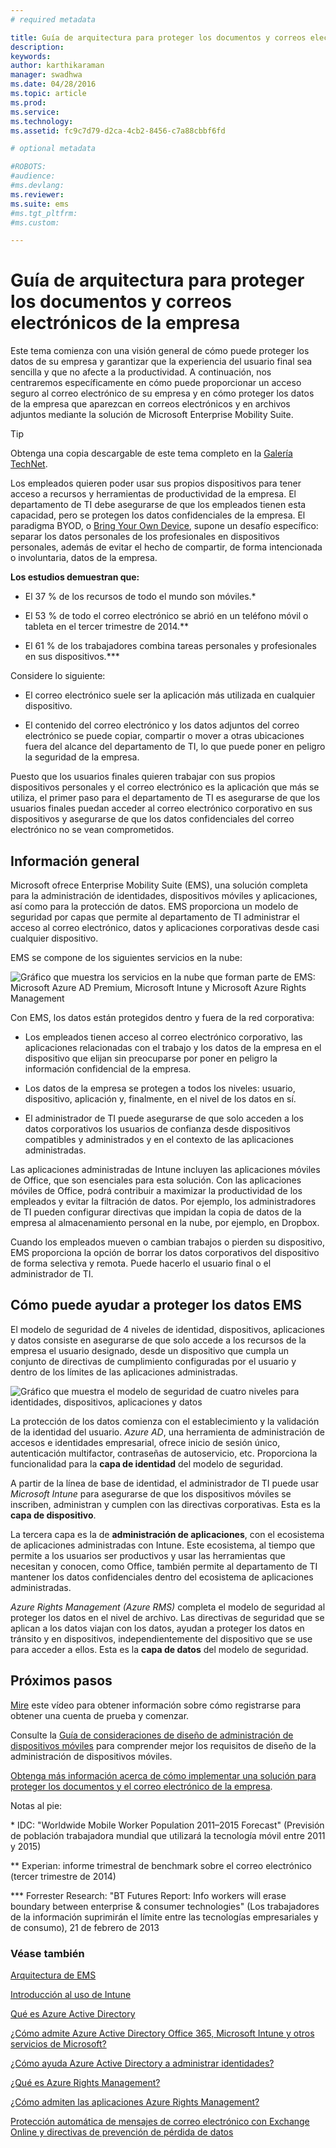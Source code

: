 ```yaml
---
# required metadata

title: Guía de arquitectura para proteger los documentos y correos electrónicos de la empresa
description:
keywords:
author: karthikaraman
manager: swadhwa
ms.date: 04/28/2016
ms.topic: article
ms.prod:
ms.service:
ms.technology:
ms.assetid: fc9c7d79-d2ca-4cb2-8456-c7a88cbbf6fd

# optional metadata

#ROBOTS:
#audience:
#ms.devlang:
ms.reviewer: 
ms.suite: ems
#ms.tgt_pltfrm:
#ms.custom:

---
```


# Guía de arquitectura para proteger los documentos y correos electrónicos de la empresa
Este tema comienza con una visión general de cómo puede proteger los datos de su empresa y garantizar que la experiencia del usuario final sea sencilla y que no afecte a la productividad. A continuación, nos centraremos específicamente en cómo puede proporcionar un acceso seguro al correo electrónico de su empresa y en cómo proteger los datos de la empresa que aparezcan en correos electrónicos y en archivos adjuntos mediante la solución de Microsoft Enterprise Mobility Suite.

> [!TIP]
> Obtenga una copia descargable de este tema completo en la [Galería TechNet](https://gallery.technet.microsoft.com/Managing-Access-and-Help-b7a05d0d/file/140056/1/Managing%20Access%20and%20Help%20Protect%20Corporate%20Email%20Data%20on%20Mobile%20Devices.pdf).

Los empleados quieren poder usar sus propios dispositivos para tener acceso a recursos y herramientas de productividad de la empresa. El departamento de TI debe asegurarse de que los empleados tienen esta capacidad, pero se protegen los datos confidenciales de la empresa. El paradigma BYOD, o [Bring Your Own Device](../Solutions/byod-design-considerations-guide.md), supone un desafío específico: separar los datos personales de los profesionales en dispositivos personales, además de evitar el hecho de compartir, de forma intencionada o involuntaria, datos de la empresa.

**Los estudios demuestran que:**

-   El 37 % de los recursos de todo el mundo son móviles.&#42;

-   El 53 % de todo el correo electrónico se abrió en un teléfono móvil o tableta en el tercer trimestre de 2014.&#42;&#42;

-   El 61 % de los trabajadores combina tareas personales y profesionales en sus dispositivos.&#42;&#42;&#42;

Considere lo siguiente:

-   El correo electrónico suele ser la aplicación más utilizada en cualquier dispositivo.

-   El contenido del correo electrónico y los datos adjuntos del correo electrónico se puede copiar, compartir o mover a otras ubicaciones fuera del alcance del departamento de TI, lo que puede poner en peligro la seguridad de la empresa.

Puesto que los usuarios finales quieren trabajar con sus propios dispositivos personales y el correo electrónico es la aplicación que más se utiliza, el primer paso para el departamento de TI es asegurarse de que los usuarios finales puedan acceder al correo electrónico corporativo en sus dispositivos y asegurarse de que los datos confidenciales del correo electrónico no se vean comprometidos.

## Información general
Microsoft ofrece Enterprise Mobility Suite (EMS), una solución completa para la administración de identidades, dispositivos móviles y aplicaciones, así como para la protección de datos. EMS proporciona un modelo de seguridad por capas que permite al departamento de TI administrar el acceso al correo electrónico, datos y aplicaciones corporativas desde casi cualquier dispositivo.

EMS se compone de los siguientes servicios en la nube:

![Gráfico que muestra los servicios en la nube que forman parte de EMS: Microsoft Azure AD Premium, Microsoft Intune y Microsoft Azure Rights Management](./media/ProtectEmail/Enterprise-Mobility-Suite.png)

Con EMS, los datos están protegidos dentro y fuera de la red corporativa:

-   Los empleados tienen acceso al correo electrónico corporativo, las aplicaciones relacionadas con el trabajo y los datos de la empresa en el dispositivo que elijan sin preocuparse por poner en peligro la información confidencial de la empresa.

-   Los datos de la empresa se protegen a todos los niveles: usuario, dispositivo, aplicación y, finalmente, en el nivel de los datos en sí.

-   El administrador de TI puede asegurarse de que solo acceden a los datos corporativos los usuarios de confianza desde dispositivos compatibles y administrados y en el contexto de las aplicaciones administradas.

Las aplicaciones administradas de Intune incluyen las aplicaciones móviles de Office, que son esenciales para esta solución. Con las aplicaciones móviles de Office, podrá contribuir a maximizar la productividad de los empleados y evitar la filtración de datos. Por ejemplo, los administradores de TI pueden configurar directivas que impidan la copia de datos de la empresa al almacenamiento personal en la nube, por ejemplo, en Dropbox.

Cuando los empleados mueven o cambian trabajos o pierden su dispositivo, EMS proporciona la opción de borrar los datos corporativos del dispositivo de forma selectiva y remota. Puede hacerlo el usuario final o el administrador de TI.

## Cómo puede ayudar a proteger los datos EMS
El modelo de seguridad de 4 niveles de identidad, dispositivos, aplicaciones y datos consiste en asegurarse de que solo accede a los recursos de la empresa el usuario designado, desde un dispositivo que cumpla un conjunto de directivas de cumplimiento configuradas por el usuario y dentro de los límites de las aplicaciones administradas.

![Gráfico que muestra el modelo de seguridad de cuatro niveles para identidades, dispositivos, aplicaciones y datos](./media/ProtectEmail/Protecting_your_data.png)

La protección de los datos comienza con el establecimiento y la validación de la identidad del usuario. *Azure AD*, una herramienta de administración de accesos e identidades empresarial, ofrece inicio de sesión único, autenticación multifactor, contraseñas de autoservicio, etc. Proporciona la funcionalidad para la **capa de identidad** del modelo de seguridad.

A partir de la línea de base de identidad, el administrador de TI puede usar *Microsoft Intune* para asegurarse de que los dispositivos móviles se inscriben, administran y cumplen con las directivas corporativas. Esta es la **capa de dispositivo**.

La tercera capa es la de **administración de aplicaciones**, con el ecosistema de aplicaciones administradas con Intune. Este ecosistema, al tiempo que permite a los usuarios ser productivos y usar las herramientas que necesitan y conocen, como Office, también permite al departamento de TI mantener los datos confidenciales dentro del ecosistema de aplicaciones administradas.

*Azure Rights Management (Azure RMS)* completa el modelo de seguridad al proteger los datos en el nivel de archivo. Las directivas de seguridad que se aplican a los datos viajan con los datos, ayudan a proteger los datos en tránsito y en dispositivos, independientemente del dispositivo que se use para acceder a ellos. Esta es la **capa de datos** del modelo de seguridad.

## Próximos pasos
[Mire](https://www.youtube.com/watch?v=ltcZvm4VOFU) este vídeo para obtener información sobre cómo registrarse para obtener una cuenta de prueba y comenzar.

Consulte la [Guía de consideraciones de diseño de administración de dispositivos móviles](../Solutions/mdm-design-considerations-guide.md) para comprender mejor los requisitos de diseño de la administración de dispositivos móviles.

[Obtenga más información acerca de cómo implementar una solución para proteger los documentos y el correo electrónico de la empresa](../Solutions/learn-how-to-deploy-a-solution-for-protecting-company-email-and-documents.md).

Notas al pie:

&#42; IDC: "Worldwide Mobile Worker Population 2011–2015 Forecast" (Previsión de población trabajadora mundial que utilizará la tecnología móvil entre 2011 y 2015)

&#42;&#42; Experian: informe trimestral de benchmark sobre el correo electrónico (tercer trimestre de 2014)

&#42;&#42;&#42; Forrester Research: "BT Futures Report: Info workers will erase boundary between enterprise &amp; consumer technologies" (Los trabajadores de la información suprimirán el límite entre las tecnologías empresariales y de consumo), 21 de febrero de 2013

### Véase también
[Arquitectura de EMS](https://azure.microsoft.com/en-us/documentation/infographics/enterprise-mobility/)

[Introducción al uso de Intune](https://stage.docs.microsoft.com/en-us/intune/understand/introduction-to-microsoft-intune)

[Qué es Azure Active Directory](https://azure.microsoft.com/en-us/documentation/articles/active-directory-whatis/)

[¿Cómo admite Azure Active Directory Office 365, Microsoft Intune y otros servicios de Microsoft?](https://azure.microsoft.com/en-us/documentation/articles/active-directory-administer/#what-is-an-azure-ad-tenant)

[¿Cómo ayuda Azure Active Directory a administrar identidades?](https://azure.microsoft.com/en-us/documentation/articles/active-directory-administer/)

[¿Qué es Azure Rights Management?](https://technet.microsoft.com/en-us/library/jj585026.aspx)

[¿Cómo admiten las aplicaciones Azure Rights Management?](https://technet.microsoft.com/en-us/library/jj585004.aspx)

[Protección automática de mensajes de correo electrónico con Exchange Online y directivas de prevención de pérdida de datos](https://technet.microsoft.com/en-us/library/jj585026.aspx#BKMK_Example_DLP)


<!--HONumber=Apr16_HO2-->


